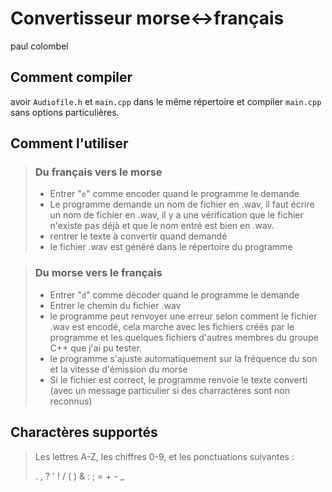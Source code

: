 # Convertisseur morse<->français
paul colombel

## Comment compiler
avoir `Audiofile.h` et `main.cpp` dans le même répertoire et compiler `main.cpp` sans options particulières.

## Comment l'utiliser
>### Du français vers le morse
>- Entrer  "`e`" comme encoder quand le programme le demande
>- Le programme demande un nom de fichier en .wav, il faut écrire un nom de fichier en .wav, il y a une vérification que le fichier n'existe pas déjà et que le nom entré est bien en .wav.
>- rentrer le texte à convertir quand demandé
>- le fichier .wav est généré dans le répertoire du programme

>### Du morse vers le français
>- Entrer "`d`" comme décoder quand le programme le demande
>- Entrer le chemin du fichier .wav
>- le programme peut renvoyer une erreur selon comment le fichier .wav est encodé, cela marche avec les fichiers créés par le programme et les quelques fichiers d'autres membres du groupe C++ que j'ai pu tester.
>- le programme s'ajuste automatiquement sur la fréquence du son et la vitesse d'émission du morse
>- Si le fichier est correct, le programme renvoie le texte converti (avec un message particulier si des charractères sont non reconnus)

## Charactères supportés
> Les lettres A-Z, les chiffres 0-9, et les ponctuations suivantes :
> 
>. , ? ' ! / ( ) & : ; = + - _




